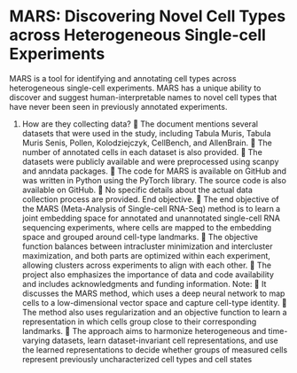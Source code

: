 # MARS: Discovering Novel Cell Types across Heterogeneous Single-cell Experiments
MARS is a tool for identifying and annotating cell types across heterogeneous single-cell experiments.
MARS has a unique ability to discover and suggest human-interpretable names to novel cell types that
have never been seen in previously annotated experiments.
1. How are they collecting data?
 The document mentions several datasets that were used in the study, including
Tabula Muris, Tabula Muris Senis, Pollen, Kolodziejczyk, CellBench, and
AllenBrain.
 The number of annotated cells in each dataset is also provided.
 The datasets were publicly available and were preprocessed using scanpy and
anndata packages.
 The code for MARS is available on GitHub and was written in Python using the
PyTorch library. The source code is also available on GitHub.
 No specific details about the actual data collection process are provided.
End objective.
 The end objective of the MARS (Meta-Analysis of Single-cell RNA-Seq) method is
to learn a joint embedding space for annotated and unannotated single-cell RNA
sequencing experiments, where cells are mapped to the embedding space and
grouped around cell-type landmarks.
 The objective function balances between intracluster minimization and
intercluster maximization, and both parts are optimized within each experiment,
allowing clusters across experiments to align with each other.
 The project also emphasizes the importance of data and code availability and
includes acknowledgments and funding information.
Note:
 It discusses the MARS method, which uses a deep neural network to map cells to
a low-dimensional vector space and capture cell-type identity.
 The method also uses regularization and an objective function to learn a
representation in which cells group close to their corresponding landmarks.
 The approach aims to harmonize heterogeneous and time-varying datasets,
learn dataset-invariant cell representations, and use the learned representations
to decide whether groups of measured cells represent previously
uncharacterized cell types and cell states